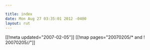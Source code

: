 ```yaml
---

title: index
date: Mon Aug 27 03:35:01 2012 -0400
layout: rut
---
```


[[!meta updated="2007-02-05"]]
[[!map pages="20070205/* and ! 20070205/*/*"]]
